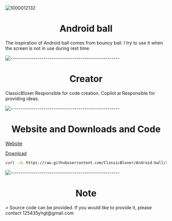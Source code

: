 ![1000012132](https://github.com/user-attachments/assets/41fd59c9-1c5f-4af8-af11-349a1a888985)

<h1 align="center">Android ball</h1>
The inspiration of Android ball comes from bouncy ball. I try to use it when the screen is not in use during rest time. 

![-----------------------------------------------------](https://raw.githubusercontent.com/andreasbm/readme/master/assets/lines/rainbow.png)
  
<h1 align="center">Creator</h1>
ClassicBloxer Responsible for code creation.  
Copilot ai Responsible for providing ideas.

![-----------------------------------------------------](https://raw.githubusercontent.com/andreasbm/readme/master/assets/lines/rainbow.png)

<h1 align="center">Website and Downloads and Code</h1>
<a href="https://android-ball.netlify.app/" class="button pill">Website</a>

<a href="https://github.com/ClassicBloxer/Android-ball/tree/main/Download
" class="button pill">Download</a>

```sh
curl -sL https://raw.githubusercontent.com/ClassicBloxer/Android-ball/refs/heads/main/Termux/Download-android-ball.sh -o Download-android-ball.sh && chmod +x Download-android-ball.sh && ./Download-android-ball.sh

```

![-----------------------------------------------------](https://raw.githubusercontent.com/andreasbm/readme/master/assets/lines/rainbow.png)

<h1 align="center">Note</h1>
> Source code can be provided. If you would like to provide it, please contact 125435yhgt@gmail.com


